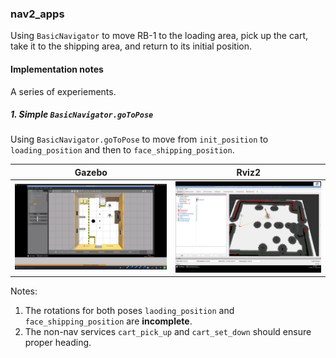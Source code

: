 ### nav2_apps

Using `BasicNavigator` to move RB-1 to the loading area, pick up the cart, take it to the shipping area, and return to its initial position.

#### Implementation notes

A series of experiements.  

##### 1. Simple `BasicNavigator.goToPose`

Using `BasicNavigator.goToPose` to move from `init_position` to `loading_position` and then to `face_shipping_position`.  

| Gazebo | Rviz2 |
| --- | --- |
| ![Approx in Gazebo](assets/robot_at_approx_face_shipping_position_gazebo.png) | ![Approx in Gazebo](assets/robot_at_approx_face_shipping_position_rviz2.png) |  

Notes:
1. The rotations for both poses `laoding_position` and `face_shipping_position` are **incomplete**.
2. The non-nav services `cart_pick_up` and `cart_set_down` should ensure proper heading.